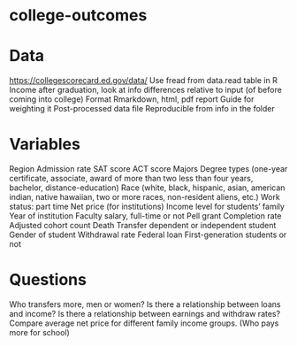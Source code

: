 # college-outcomes

# Data
https://collegescorecard.ed.gov/data/
Use fread from data.read table in R
Income after graduation, look at info differences relative to input (of before coming into college)
Format
  Rmarkdown, html, pdf report
  Guide for weighting it
  Post-processed data file
  Reproducible from info in the folder


# Variables
Region
Admission rate
SAT score
ACT score
Majors
Degree types (one-year certificate, associate, award of more than two less than four years, bachelor, distance-education)
Race (white, black, hispanic, asian, american indian, native hawaiian, two or more races, non-resident aliens, etc.)
Work status: part time
Net price (for institutions)
Income level for students’ family
Year of institution
Faculty salary, full-time or not
Pell grant
Completion rate
Adjusted cohort count
Death
Transfer
dependent  or independent student
Gender of student
Withdrawal rate
Federal loan
First-generation students or not


# Questions
Who transfers more, men or women? 
Is there a relationship between loans and income? 
Is there a relationship between earnings and withdraw rates?
Compare average net price for different family income groups. (Who pays more for school)



